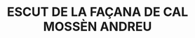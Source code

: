 ---
layout: test
title:  "ESCUT DE LA FAÇANA DE CAL MOSSÈN ANDREU"
coordinates:
  - group1:
        - [1.460837226281667, 42.357443340273711]
        - [1.461020888054754, 42.357470676483068]
        - [1.461025076143551, 42.357455393535552]
        - [1.460840972983193, 42.357429689570701]
        - [1.460837226281667, 42.357443340273711]
---
